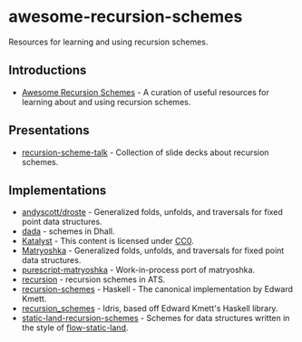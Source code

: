 # awesome-recursion-schemes

Resources for learning and using recursion schemes.

## Introductions

- [Awesome Recursion Schemes](https://github.com/passy/awesome-recursion-schemes) - A curation of useful resources for learning about and using recursion schemes.

## Presentations

- [recursion-scheme-talk](https://github.com/sellout/recursion-scheme-talk) - Collection of slide decks about recursion schemes.

## Implementations

- [andyscott/droste](https://github.com/andyscott/droste) - Generalized folds, unfolds, and traversals for fixed point data structures.
- [dada](https://github.com/sellout/dada) - schemes in Dhall.
- [Katalyst](https://github.com/aedans/Katalyst) - This content is licensed under [CC0](https://creativecommons.org/publicdomain/zero/1.0/).
- [Matryoshka](https://github.com/slamdata/matryoshka) - Generalized folds, unfolds, and traversals for fixed point data structures.
- [purescript-matryoshka](https://github.com/slamdata/purescript-matryoshka) - Work-in-process port of matryoshka.
- [recursion](https://github.com/vmchale/recursion) - recursion schemes in ATS.
- [recursion-schemes](https://github.com/ekmett/recursion-schemes) - Haskell - The canonical implementation by Edward Kmett.
- [recursion\_schemes](https://github.com/vmchale/recursion_schemes) - Idris, based off Edward Kmett's Haskell library.
- [static-land-recursion-schemes](https://github.com/JosephJNK/static-land-recursion-schemes) - Schemes for data structures written in the style of [flow-static-land](https://github.com/gcanti/flow-static-land).
